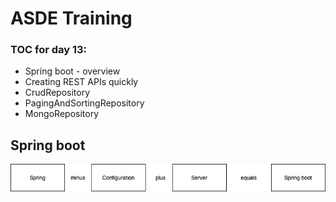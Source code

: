 # ASDE Training

### TOC for day 13:

-   Spring boot - overview
-   Creating REST APIs quickly
-   CrudRepository
-   PagingAndSortingRepository
-   MongoRepository

## Spring boot

![](concepts.dio.png)
